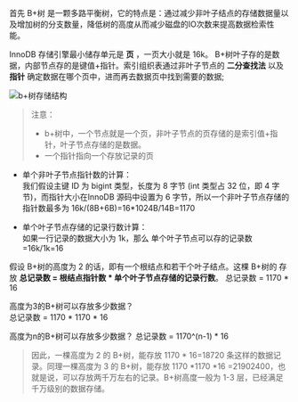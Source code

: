 
首先 B+树 是一颗多路平衡树，它的特点是：通过减少非叶子结点的存储数据量以及增加树的分支数量，降低树的高度从而减少磁盘的IO次数来提高数据检索性能。

InnoDB 存储引擎最小储存单元是 **页** ，一页大小就是 16k。 B+树叶子存的是数据，内部节点存的是键值+指针。索引组织表通过非叶子节点的 **二分查找法** 以及 **指针** 确定数据在哪个页中，进而再去数据页中找到需要的数据;   

![b+树存储结构](./image/222.jpeg)

> 注意：
> * b+树中，一个节点就是一个页，非叶子节点的页存储的是索引值+指针，叶子节点存储的是数据。
> * 一个指针指向一个存放记录的页

* 单个非叶子节点指针数的计算：  
我们假设主键 ID 为 bigint 类型，长度为 8 字节 (int 类型占 32 位，即 4 字节)，而指针大小在InnoDB 源码中设置为 6 字节，所以一个非叶子节点存储的指针数最多为 16k/(8B+6B)=16*1024B/14B=1170  

* 单个叶子节点存储的记录行数计算：  
如果一行记录的数据大小为 1k，那么 单个叶子节点可以存的记录数=16k/1k=16

假设 B+树的高度为 2 的话，即有一个根结点和若干个叶子结点。这棵 B+树的 存放 **总记录数 = 根结点指针数 * 单个叶子节点存储的记录行数**。 
总记录数 = 1170 * 16

高度为3的B+树可以存放多少数据？  
总记录数 = 1170 * 1170 * 16

高度为n的B+树可以存放多少数据？ 
总记录数 = 1170^(n-1) * 16 

> 因此，一棵高度为 2 的 B+树，能存放 1170 * 16=18720 条这样的数据记录。同理一棵高度为 3 的 B+树，能存放 1170 *1170 *16 =21902400，也就是说，可以存放两千万左右的记录。B+树高度一般为 1-3 层，已经满足千万级别的数据存储。

